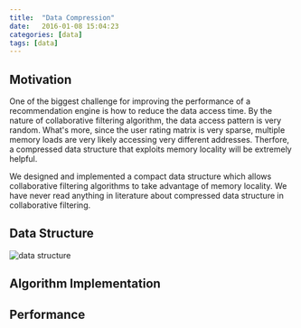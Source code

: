 ```yaml
---
title:  "Data Compression"
date:   2016-01-08 15:04:23
categories: [data]
tags: [data]
---
```


## Motivation
One of the biggest challenge for improving the performance of a recommendation engine is how to reduce the data access time. By the nature of collaborative filtering algorithm, the data access pattern is very random. What's more, since the user rating matrix is very sparse, multiple memory loads are very likely accessing very different addresses. Therfore, a compressed data structure that exploits memory locality will be extremely helpful.

We designed and implemented a compact data structure which allows collaborative filtering algorithms to take advantage of memory locality. We have never read anything in literature about compressed data structure in collaborative filtering.

## Data Structure

![data structure]({{site.url}}/assets/kai_kang.jpg "Logo Title Text 1")

## Algorithm Implementation

## Performance
